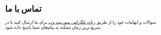 # تماس با ما


سوالات و ابهامات خود را از طریق [ربات تلگرامی سورینت وب](https://t.me/SorinetWebBOT) برای ما ارسال کنید تا در سریع ترین زمان ممکنه به پیام‌های شما پاسخ داده شود.
